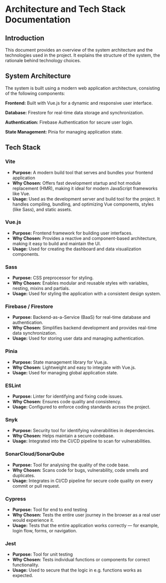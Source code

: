 # Architecture and Tech Stack Documentation

## Introduction

This document provides an overview of the system architecture and the technologies used in the project. It explains the structure of the system, the rationale behind technology choices.

## System Architecture

The system is built using a modern web application architecture, consisting of the following components:

**Frontend:** Built with Vue.js for a dynamic and responsive user interface.

**Database:** Firestore for real-time data storage and synchronization.

**Authentication:** Firebase Authentication for secure user login.

**State Management:** Pinia for managing application state.

## Tech Stack

### Vite

- **Purpose:** A modern build tool that serves and bundles your frontend application
- **Why Chosen:** Offers fast development startup and hot module replacement (HMR), making it ideal for modern JavaScript frameworks like Vue.
- **Usage:** Used as the development server and build tool for the project. It handles compiling, bundling, and optimizing Vue components, styles (like Sass), and static assets.

### Vue.js

- **Purpose:** Frontend framework for building user interfaces.
- **Why Chosen:** Provides a reactive and component-based architecture, making it easy to build and maintain the UI.
- **Usage:** Used for creating the dashboard and data visualization components.

### Sass

- **Purpose:** CSS preprocessor for styling.
- **Why Chosen:** Enables modular and reusable styles with variables, nesting, mixins and partials.
- **Usage:** Used for styling the application with a consistent design system.

### Firebase / Firestore

- **Purpose:** Backend-as-a-Service (BaaS) for real-time database and authentication.
- **Why Chosen:** Simplifies backend development and provides real-time data synchronization.
- **Usage:** Used for storing user data and managing authentication.

### Pinia

- **Purpose:** State management library for Vue.js.
- **Why Chosen:** Lightweight and easy to integrate with Vue.js.
- **Usage:** Used for managing global application state.

### ESLint

- **Purpose:** Linter for identifying and fixing code issues.
- **Why Chosen:** Ensures code quality and consistency.
- **Usage:** Configured to enforce coding standards across the project.

### Snyk

- **Purpose:** Security tool for identifying vulnerabilities in dependencies.
- **Why Chosen:** Helps maintain a secure codebase.
- **Usage:** Integrated into the CI/CD pipeline to scan for vulnerabilities.

### SonarCloud/SonarQube

- **Purpose:** Tool for analysing the quality of the code base.
- **Why Chosen:** Scans code for bugs, vulnerability, code smells and duplicates.
- **Usage:** Integrates in CI/CD pipeline for secure code quality on every commit or pull request.

### Cypress

- **Purpose:** Tool for end to end testing
- **Why Chosen:** Tests the entire user journey in the browser as a real user would experience it.
- **Usage:** Tests that the entire application works correctly — for example, login flow, forms, or navigation.

### Jest

- **Purpose:** Tool for unit testing
- **Why Chosen:** Tests individual functions or components for correct functionality.
- **Usage:** Used to secure that the logic in e.g. functions works as expected.
